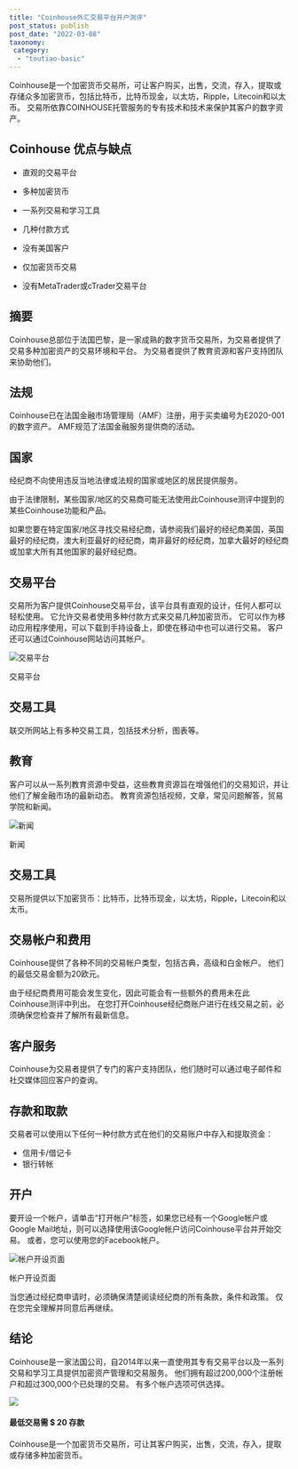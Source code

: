 ```yaml
---
title: "Coinhouse外汇交易平台开户测评"
post_status: publish
post_date: "2022-03-08"
taxonomy:
 category: 
  - "toutiao-basic"
---
```


Coinhouse是一个加密货币交易所，可让客户购买，出售，交流，存入，提取或存储众多加密货币，包括比特币，比特币现金，以太坊，Ripple，Litecoin和以太币。 交易所依靠COINHOUSE托管服务的专有技术和技术来保护其客户的数字资产。

## Coinhouse 优点与缺点

- 直观的交易平台

- 多种加密货币

- 一系列交易和学习工具

- 几种付款方式

- 没有美国客户

- 仅加密货币交易

- 没有MetaTrader或cTrader交易平台


## 摘要

Coinhouse总部位于法国巴黎，是一家成熟的数字货币交易所，为交易者提供了交易多种加密资产的交易环境和平台。 为交易者提供了教育资源和客户支持团队来协助他们。

## 法规

Coinhouse已在法国金融市场管理局（AMF）注册，用于买卖编号为E2020-001的数字资产。 AMF规范了法国金融服务提供商的活动。

## 国家

经纪商不向使用违反当地法律或法规的国家或地区的居民提供服务。

由于法律限制，某些国家/地区的交易商可能无法使用此Coinhouse测评中提到的某些Coinhouse功能和产品。

如果您要在特定国家/地区寻找交易经纪商，请参阅我们最好的经纪商美国，英国最好的经纪商，澳大利亚最好的经纪商，南非最好的经纪商，加拿大最好的经纪商或加拿大所有其他国家的最好经纪商。

## 交易平台

交易所为客户提供Coinhouse交易平台，该平台具有直观的设计，任何人都可以轻松使用。 它允许交易者使用多种付款方式来交易几种加密货币。 它可以作为移动应用程序使用，可以下载到手持设备上，即使在移动中也可以进行交易。 客户还可以通过Coinhouse网站访问其帐户。

![交易平台](https://cdn.fendou.la/funstoutiao/2020/11/Coinhouse-Review-Trading-Platform-1024x932.jpg "交易平台")

交易平台

## 交易工具

联交所网站上有多种交易工具，包括技术分析，图表等。

## 教育

客户可以从一系列教育资源中受益，这些教育资源旨在增强他们的交易知识，并让他们了解金融市场的最新动态。 教育资源包括视频，文章，常见问题解答，贸易学院和新闻。

![新闻](https://cdn.fendou.la/funstoutiao/2020/11/Coinhouse-Review-News-1024x298.jpg "新闻")

新闻

## 交易工具

交易所提供以下加密货币：比特币，比特币现金，以太坊，Ripple，Litecoin和以太币。

## 交易帐户和费用

Coinhouse提供了各种不同的交易帐户类型，包括古典，高级和白金帐户。 他们的最低交易金额为20欧元。

由于经纪商费用可能会发生变化，因此可能会有一些额外的费用未在此Coinhouse测评中列出。 在您打开Coinhouse经纪商账户进行在线交易之前，必须确保您检查并了解所有最新信息。

## 客户服务

Coinhouse为交易者提供了专门的客户支持团队，他们随时可以通过电子邮件和社交媒体回应客户的查询。

## 存款和取款

交易者可以使用以下任何一种付款方式在他们的交易账户中存入和提取资金：

- 信用卡/借记卡
- 银行转帐

## 开户

要开设一个帐户，请单击“打开帐户”标签，如果您已经有一个Google帐户或Google Mail地址，则可以选择使用该Google帐户访问Coinhouse平台并开始交易。 或者，您可以使用您的Facebook帐户。

![帐户开设页面](https://cdn.fendou.la/funstoutiao/2020/11/Coinhouse-Review-Account-Opening-Page.jpg "帐户开设页面")

帐户开设页面

当您通过经纪商申请时，必须确保清楚阅读经纪商的所有条款，条件和政策。 仅在您完全理解并同意后再继续。

## 结论

Coinhouse是一家法国公司，自2014年以来一直使用其专有交易平台以及一系列交易和学习工具提供加密资产管理和交易服务。 他们拥有超过200,000个注册帐户和超过300,000个已处理的交易。 有多个帐户选项可供选择。

![](https://cdn.fendou.la/funstoutiao/2020/11/Coinhouse-Logo.png)

#### 最低交易需 **$ 20** 存款

Coinhouse是一个加密货币交易所，可让其客户购买，出售，交流，存入，提取或存储多种加密货币。
